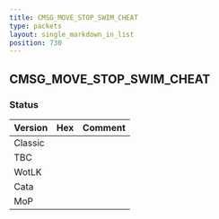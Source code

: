 ```yaml
---
title: CMSG_MOVE_STOP_SWIM_CHEAT
type: packets
layout: single_markdown_in_list
position: 730
---
```


## CMSG_MOVE_STOP_SWIM_CHEAT

### Status

Version | Hex | Comment
---------- | ---------- | ---------- 
Classic |  |  
TBC |  |  
WotLK |  |  
Cata |  |  
MoP |  |  